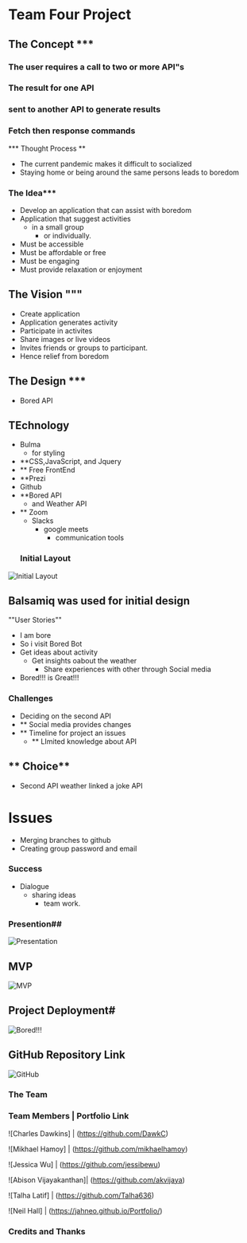 # Team Four Project ###
## The Concept ***
### The user requires a call to two or more API"s
### The result for one API 
###  sent to another API to generate results
### Fetch then response commands
*** Thought Process **
- The current pandemic makes it difficult to socialized
- Staying home or being around the same persons leads to boredom
### The Idea***
- Develop an application that can assist with boredom
- Application that suggest activities
    - in a small group 
        - or individually.
- Must be accessible
- Must be affordable or free
- Must be engaging 
- Must provide relaxation or enjoyment
## The Vision """
- Create application
- Application generates activity
- Participate in activites
- Share images or live videos  
- Invites friends or groups to participant.
- Hence relief from boredom
## The Design ***
- Bored API
## TEchnology
- Bulma 
   - for styling
- **CSS,JavaScript, and Jquery
- ** Free FrontEnd
- **Prezi 
- Github 
- **Bored API 
   - and Weather API
- ** Zoom 
    - Slacks
        - google meets 
            - communication tools 
  ### Initial Layout          
![Initial Layout](./assets/images/team4PageLayout.bmpr)
## Balsamiq was used for initial design
""User Stories""
- I am bore 
 - So i visit Bored Bot
  - Get ideas about activity
    - Get insights oabout the weather
      - Share experiences with other through Social media
- Bored!!! is Great!!!
### Challenges ###
- Deciding on the second API
- ** Social media provides changes 
- ** Timeline for project an issues 
  - ** LImited knowledge about API
## ** Choice**
- Second API weather linked a joke API 
# Issues
- Merging branches to github
- Creating group password and email
### Success ###
- Dialogue
   - sharing ideas 
     -  team work.

### Presention##
![Presentation](./)

## MVP ##
![MVP](https://team4project1.github.io/Bored/)

## Project Deployment#
![Bored!!!](https://team4project1.github.io/Bored/)

## GitHub Repository Link ##
![GitHub](https://github.com/Team4project1/Bored)
### The Team
### Team Members   |   Portfolio Link
![Charles Dawkins]  | (https://github.com/DawkC)

![Mikhael Hamoy]  | (https://github.com/mikhaelhamoy)

![Jessica Wu] | (https://github.com/jessibewu)

![Abison Vijayakanthan]| (https://github.com/akvijaya)

![Talha Latif] | (https://github.com/Talha636)

![Neil Hall] | (https://jahneo.github.io/Portfolio/)
### Credits and Thanks ##

